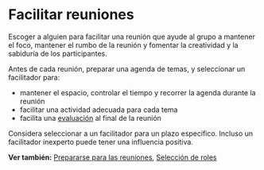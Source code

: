 # Facilitar reuniones

<summary>
Escoger a alguien para facilitar una reunión que ayude al grupo a mantener el foco, mantener el rumbo de la reunión y fomentar la creatividad y la sabiduría de los participantes.
</summary>

Antes de cada reunión, preparar una agenda de temas, y seleccionar un facilitador para:

- mantener el espacio, controlar el tiempo y recorrer la agenda durante la reunión
- facilitar una actividad adecuada para cada tema
- facilita una [evaluación](section:evaluate-meetings) al final de la reunión

Considera seleccionar a un facilitador para un plazo específico. Incluso un facilitador inexperto puede tener una influencia positiva.

**Ver también:** [Prepararse para las reuniones](section:prepare-for-meetings), [Selección de roles](section:role-selection)